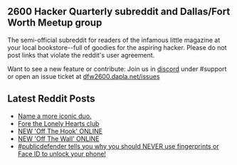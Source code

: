 ## 2600 Hacker Quarterly subreddit and Dallas/Fort Worth Meetup group
The semi-official subreddit for readers of the infamous little magazine at your local bookstore--full of goodies for the aspiring hacker. Please do not post links that violate the reddit's user agreement.

Want to see a new feature or contribute: 
Join us in [discord](https://dfw2600.dapla.net/chat) under #support or open an issue ticket at [dfw2600.dapla.net/issues](https://dfw2600.dapla.net/issues)

## Latest Reddit Posts
<!-- BLOG-POST-LIST:START -->
- [Name a more iconic duo.](https://www.reddit.com/r/2600/comments/110td05/name_a_more_iconic_duo/)
- [Fore the Lonely Hearts club](https://www.reddit.com/r/2600/comments/10zfc7s/fore_the_lonely_hearts_club/)
- [NEW 'Off The Hook' ONLINE](https://2600.com/hook/08-02-2023)
- [NEW 'Off The Wall' ONLINE](https://2600.com/wall/07-02-2023)
- [#publicdefender tells you why you should NEVER use fingerprints or Face ID to unlock your phone!](https://www.reddit.com/r/2600/comments/10vrk7e/publicdefender_tells_you_why_you_should_never_use/)
<!-- BLOG-POST-LIST:END -->
